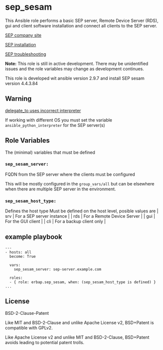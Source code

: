 sep_sesam
=========

This Ansible role performs a basic SEP server, Remote Device Server (RDS), gui and client software installation and connect all clients to the SEP server.

[SEP company site](https://www.sep.de/)

[SEP installation](https://wiki.sepsoftware.com/wiki/index.php/4_4_3:SEP_sesam_Quick_Install_Guide)

[SEP troubleshooting](https://wiki.sepsoftware.com/wiki/index.php/Troubleshooting_Guide)

**Note:** This role is still in active development. There may be unidentified issues and the role variables may change as development continues.

This role is developed wit ansible version 2.9.7 and install SEP sesam version 4.4.3.84

## Warning

[delegate_to uses incorrect interpreter](https://github.com/ansible/ansible/issues/63180)

If working with different OS you must set the variable `ansible_python_interpreter` for the SEP server(s)

## Role Variables

The (minimal) variables that must be defined

### `sep_sesam_server:`

FQDN from the SEP server where the clients must be configured

This will be mostly configured in the `group_vars/all` but can be elsewhere when there are multiple SEP server in the environment.

### `sep_sesam_host_type:`

Defines the host type
Must be defined on the host level, posible values are
| srv | For a SEP server instance |
| rds | For a Remote Device Server |
| gui | For the GUI client |
| cli | For a backup client only |

## example playbook

```
---
- hosts: all
  become: True

  vars:
    sep_sesam_server: sep-server.example.com

  roles:
  - { role: erbap.sep_sesam, when: (sep_sesam_host_type is defined) }
...
```

## License

BSD-2-Clause-Patent

Like MIT and BSD-2-Clause and unlike Apache License v2, BSD+Patent is compatible with GPLv2.

Like Apache License v2 and unlike MIT and BSD-2-Clause, BSD+Patent avoids leading to potential patent trolls.
